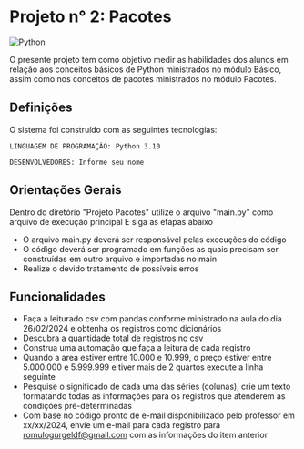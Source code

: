 # Projeto n° 2: Pacotes

![Python](https://img.shields.io/badge/python-3670A0?style=for-the-badge&logo=python&logoColor=ffdd54)


O presente projeto tem como objetivo medir as habilidades dos alunos em relação aos
conceitos básicos de Python ministrados no módulo Básico, assim como nos conceitos
de pacotes ministrados no módulo Pacotes.


## Definições

O sistema foi construído com as seguintes tecnologias:
```
LINGUAGEM DE PROGRAMAÇÃO: Python 3.10 
```
```
DESENVOLVEDORES: Informe seu nome
```



## Orientações Gerais

Dentro do diretório "Projeto Pacotes" utilize o arquivo "main.py" como arquivo de execução principal
E siga as etapas abaixo

* O arquivo main.py deverá ser responsável pelas execuções do código
* O código deverá ser programado em funções as quais precisam ser construídas em outro arquivo e importadas no main
* Realize o devido tratamento de possíveis erros

## Funcionalidades

* Faça a leiturado csv com pandas conforme ministrado na aula do dia 26/02/2024 e obtenha os registros como dicionários
* Descubra a quantidade total de registros no csv
* Construa uma automação que faça a leitura de cada registro
* Quando a area estiver entre 10.000 e 10.999, o preço estiver entre 5.000.000 e 5.999.999 e tiver mais de 2 quartos execute a linha seguinte
* Pesquise o significado de cada uma das séries (colunas), crie um texto formatando todas as informações para os registros que atenderem as condições pré-determinadas
* Com base no código pronto de e-mail disponibilizado pelo professor em xx/xx/2024, envie um e-mail para cada registro para romulogurgeldf@gmail.com com as informações do item anterior
